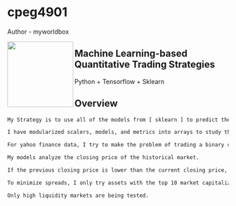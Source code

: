 # cpeg4901

Author - myworldbox


<a href="https://github.com/myworldbox"><img src="https://myworldbox.github.io/resource/image/portrait/VL_0.jpeg" align="left" height="150" width="150" ></a>


## Machine Learning-based Quantitative Trading Strategies

Python + Tensorflow + Sklearn



## Overview

```bash
My Strategy is to use all of the models from [ sklearn ] to predict the Decision columns.

I have modularized scalers, models, and metrics into arrays to study their collective impacts on the dataset. I have included an additional dataset from yahoo finance and applied the same concept to data with a different shape.

For yahoo finance data, I try to make the problem of trading a binary classification problem.

My models analyze the closing price of the historical market.

If the previous closing price is lower than the current closing price, it is classified as a buying opportunity and vice versa.

To minimize spreads, I only try assets with the top 10 market capitalization.

Only high liquidity markets are being tested.
```